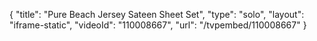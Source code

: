 {
    "title": "Pure Beach Jersey Sateen Sheet Set",
    "type": "solo",
    "layout": "iframe-static",
    "videoId": "110008667",
    "url": "\/tvpembed\/110008667"
}